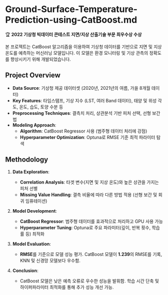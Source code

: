 # Ground-Surface-Temperature-Prediction-using-CatBoost.md

🏆 **2022 기상청 빅데이터 콘테스트 지면/지상 산출기술 부문 최우수상 수상**

본 프로젝트는 CatBoost 알고리즘을 이용하여 기상청 데이터를 기반으로 지면 및 지상 온도를 예측하는 머신러닝 모델입니다. 이 모델은 환경 모니터링 및 기상 관측의 정확도를 향상시키기 위해 개발되었습니다.

## Project Overview

- **Data Source**: 기상청 제공 데이터셋 (2020년, 2021년의 여름, 가을 8개월 데이터)
- **Key Features**: 타임스탬프, 기상 지수 (LST, 여러 Band 데이터), 태양 및 위성 각도, 온도, 습도, 토양 수분 등
- **Preprocessing Techniques**: 결측치 처리, 상관분석 기반 피처 선택, 선형 보간법
- **Modeling Approach**:
  - **Algorithm**: CatBoost Regressor 사용 (범주형 데이터 처리에 강점)
  - **Hyperparameter Optimization**: Optuna로 RMSE 기준 최적 파라미터 탐색

## Methodology

1. **Data Exploration**:
   - **Correlation Analysis**: 타겟 변수(지면 및 지상 온도)와 높은 상관을 가지는 피처 선별
   - **Missing Value Handling**: 결측 비율에 따라 다른 방법 적용 (선형 보간 및 회귀 임퓨테이션)

2. **Model Development**:
   - **CatBoost Regressor**: 범주형 데이터를 효과적으로 처리하고 GPU 사용 가능
   - **Hyperparameter Tuning**: Optuna로 주요 파라미터(깊이, 반복 횟수, 학습률 등) 최적화

3. **Model Evaluation**:
   - **RMSE**를 기준으로 모델 성능 평가. CatBoost 모델이 **1.239**의 RMSE를 기록, KNN 및 신경망 모델보다 우수함.

4. **Conclusion**:
   - CatBoost 모델은 낮은 예측 오류로 우수한 성능을 발휘함. 학습 시간 단축 및 하이퍼파라미터 최적화를 통해 추가 성능 개선 가능.


